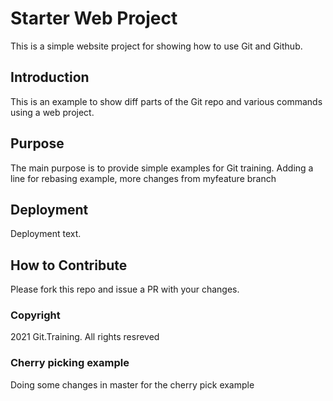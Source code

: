 # Starter Web Project

This is a simple website project for showing how to use Git and Github.

## Introduction

This is an example to show diff parts of the Git repo and various commands using a web project.

## Purpose

The main purpose is to provide simple examples for Git training.
Adding a line for rebasing example, more changes from myfeature branch
## Deployment

Deployment text.

## How to Contribute

Please fork this repo and issue a PR with your changes.

### Copyright

2021 Git.Training. All rights resreved


### Cherry picking example
Doing some changes in master for the cherry pick example
